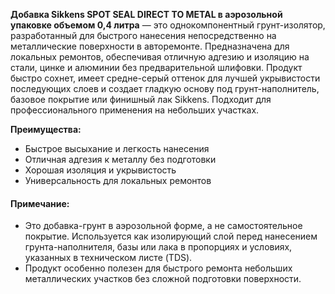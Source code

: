 **Добавка Sikkens SPOT SEAL DIRECT TO METAL в аэрозольной упаковке объемом 0,4 литра** — это однокомпонентный грунт-изолятор, разработанный для быстрого нанесения непосредственно на металлические поверхности в авторемонте. Предназначена для локальных ремонтов, обеспечивая отличную адгезию и изоляцию на стали, цинке и алюминии без предварительной шлифовки. Продукт быстро сохнет, имеет средне-серый оттенок для лучшей укрывистости последующих слоев и создает гладкую основу под грунт-наполнитель, базовое покрытие или финишный лак Sikkens. Подходит для профессионального применения на небольших участках.

**Преимущества:**

- Быстрое высыхание и легкость нанесения
- Отличная адгезия к металлу без подготовки
- Хорошая изоляция и укрывистость
- Универсальность для локальных ремонтов

#### Примечание:

- Это добавка-грунт в аэрозольной форме, а не самостоятельное покрытие. Используется как изолирующий слой перед нанесением грунта-наполнителя, базы или лака в пропорциях и условиях, указанных в техническом листе (TDS).
- Продукт особенно полезен для быстрого ремонта небольших металлических участков без сложной подготовки поверхности.
